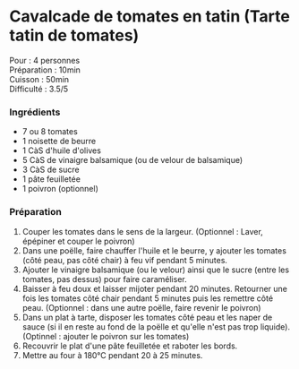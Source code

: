 # Cavalcade de tomates en tatin (Tarte tatin de tomates)  

Pour : 4 personnes \
Préparation : 10min \
Cuisson : 50min \
Difficulté : 3.5/5 

### Ingrédients 

+ 7 ou 8 tomates
+ 1 noisette de beurre 
+ 1 CàS d'huile d'olives 
+ 5 CàS de vinaigre balsamique (ou de velour de balsamique)
+ 3 CàS de sucre 
+ 1 pâte feuilletée
+ 1 poivron (optionnel)

### Préparation 

1. Couper les tomates dans le sens de la largeur. (Optionnel : Laver, épépiner et couper le poivron)
2. Dans une poëlle, faire chauffer l'huile et le beurre, y ajouter les tomates (côté peau, pas côté chair) à feu vif pendant 5 minutes.
3. Ajouter le vinaigre balsamique (ou le velour) ainsi que le sucre (entre les tomates, pas dessus) pour faire caraméliser.
4. Baisser à feu doux et laisser mijoter pendant 20 minutes. Retourner une fois les tomates côté chair pendant 5 minutes puis les remettre côté peau. (Optionnel : dans une autre poëlle, faire revenir le poivron)
5. Dans un plat à tarte, disposer les tomates côté peau et les naper de sauce (si il en reste au fond de la poëlle et qu'elle n'est pas trop liquide). (Optinnel : ajouter le poivron sur les tomates) 
6. Recouvrir le plat d'une pâte feuilletée et raboter les bords.
7. Mettre au four à 180°C pendant 20 à 25 minutes.
